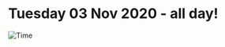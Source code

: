 # Tuesday 03 Nov 2020 - all day!
![Time](https://github.com/rich-ctm/today/workflows/Time/badge.svg)
